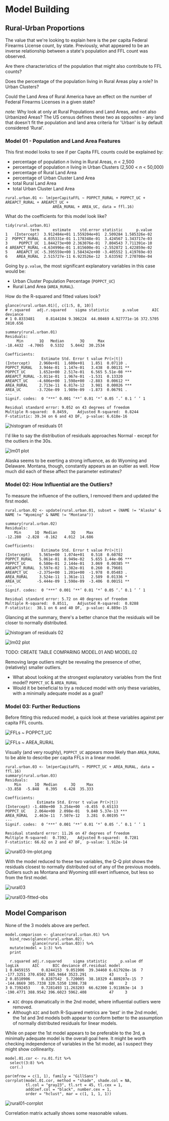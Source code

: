# Model Building

## Rural-Urban Proportions

The value that we're looking to explain here is the per capita Federal Firearms License count, by state. Previously, what appeared to be an inverse relationship between a state's population and FFL count was observed. 

Are there characteristics of the population that might also contribute to FFL counts? 

Does the percentage of the population living in Rural Areas play a role? In Urban Clusters? 

Could the Land Area of Rural America have an effect on the number of Federal Firearms Licenses in a given state? 

_note:_ Why look at only at Rural Populations and Land Areas, and not also Urbanized Areas? The US census defines these two as opposites - any land that doesn't fit the population and land area criteria for 'Urban' is by default considered 'Rural'.

### Model 01 - Population and Land Area Features

This first model looks to see if per Capita FFL counts could be explained by: 

- percentage of population _n_ living in Rural Areas, _n_ < 2,500
- percentage of population _n_ living in Urban Clusters (2,500 < _n_ < 50,000)
- percentage of Rural Land Area
- percentage of Urban Cluster Land Area
- total Rural Land Area
- total Urban Cluster Land Area

```{R}
rural.urban.01 <- lm(perCapitaFFL ~ POPPCT_RURAL + POPPCT_UC + AREAPCT_RURAL + AREAPCT_UC + 
                     AREA_RURAL + AREA_UC, data = ffl.16)
```

What do the coefficients for this model look like? 

```{R}
tidy(rural.urban.01)
           term      estimate    std.error statistic      p.value
1   (Intercept)  3.912484e+01 1.559204e+01  2.509284 1.585326e-02
2  POPPCT_RURAL  4.035331e-01 1.178348e-01  3.424567 1.343717e-03
3     POPPCT_UC  1.844273e+00 2.363076e-01  7.804543 7.711391e-10
4 AREAPCT_RURAL -4.634996e-01 1.815600e-01 -2.552872 1.422859e-02
5    AREAPCT_UC -5.395559e+00 1.584342e+00 -3.405552 1.419769e-03
6    AREA_RURAL  2.515727e-11 6.923526e-12  3.633592 7.270708e-04
```

Going by `p.value`, the most significant explanatory variables in this case would be:

- Urban Cluster Population Percentage (`POPPCT_UC`)
- Rural Land Area (`AREA_RURAL`). 

How do the R-squared and fitted values look? 

```{R}
glance(rural.urban.01)[, c(1:5, 8, 10)]
# r.squared   adj.r.squared    sigma statistic      p.value      AIC deviance
# 1 0.8333481     0.8144104 9.306224  44.00469 4.927771e-16 372.5705 3810.656

summary(rural.urban.01)
Residuals:
     Min       1Q   Median       3Q      Max 
-18.4432  -4.7065   0.5332   5.0442  30.2534 

Coefficients:
                Estimate Std. Error t value Pr(>|t|)    
(Intercept)    2.960e+01  1.600e+01   1.851  0.07110 .  
POPPCT_RURAL   3.944e-01  1.147e-01   3.438  0.00131 ** 
POPPCT_UC      1.652e+00  2.517e-01   6.565 5.51e-08 ***
AREAPCT_RURAL -3.011e-01  1.967e-01  -1.531  0.13320    
AREAPCT_UC    -4.606e+00  1.598e+00  -2.883  0.00612 ** 
AREA_RURAL     2.713e-11  6.817e-12   3.981  0.00026 ***
AREA_UC       -3.726e-09  1.989e-09  -1.873  0.06791 .  
---
Signif. codes:  0 ‘***’ 0.001 ‘**’ 0.01 ‘*’ 0.05 ‘.’ 0.1 ‘ ’ 1

Residual standard error: 9.052 on 43 degrees of freedom
Multiple R-squared:  0.8459,	Adjusted R-squared:  0.8244 
F-statistic: 39.34 on 6 and 43 DF,  p-value: 6.618e-16
```

![histogram of residuals 01](R_plots/01-model-building/rural01-hist-resid.png)

I'd like to say the distribution of residuals approaches Normal - except for the outliers in the 30s. 

![lm01 plot](R_plots/01-model-building/rural01-lm-plot.png)

Alaska seems to be exerting a strong influence, as do Wyoming and Delaware. Montana, though, constantly appears as an oultier as well. How much did each of these affect the parameter estimates? 

### Model 02: How Influential are the Outliers?

To measure the influence of the outliers, I removed them and updated the first model.

```{R}
rural.urban.02 <- update(rural.urban.01, subset = (NAME != "Alaska" & NAME != "Wyoming" & NAME != "Montana"))

summary(rural.urban.02)
Residuals:
    Min      1Q  Median      3Q     Max 
-12.280  -2.828  -0.162   4.012  14.686 

Coefficients:
                Estimate Std. Error t value Pr(>|t|)    
(Intercept)    5.565e+00  1.074e+01   0.518  0.60702    
POPPCT_RURAL   5.061e-01  8.949e-02   5.655 1.44e-06 ***
POPPCT_UC      6.580e-01  2.144e-01   3.069  0.00385 ** 
AREAPCT_RURAL  3.597e-02  1.382e-01   0.260  0.79601    
AREAPCT_UC    -2.375e+00  1.201e+00  -1.978  0.05483 .  
AREA_RURAL     3.524e-11  1.361e-11   2.589  0.01336 *  
AREA_UC       -5.444e-09  1.598e-09  -3.406  0.00151 ** 
---
Signif. codes:  0 ‘***’ 0.001 ‘**’ 0.01 ‘*’ 0.05 ‘.’ 0.1 ‘ ’ 1

Residual standard error: 5.72 on 40 degrees of freedom
Multiple R-squared:  0.8511,	Adjusted R-squared:  0.8288 
F-statistic:  38.1 on 6 and 40 DF,  p-value: 4.889e-15
```

Glancing at the summary, there's a better chance that the residuals will be closer to normally distributed.

![histogram of residuals 02](R_plots/01-model-building/rural02-hist-resid.png)

![lm02 plot](R_plots/01-model-building/rural02-lm-plot.png)

TODO: CREATE TABLE COMPARING MODEL.01 AND MODEL.02

Removing large outliers might be revealing the presence of other, (relatively) smaller outliers. 

- What about looking at the strongest explanatory variables from the first model? `POPPCT_UC` & `AREA_RURAL`
- Would it be beneficial to try a reduced model with only these variables, with a minimally adequate model as a goal?

### Model 03: Further Reductions

Before fitting this reduced model, a quick look at these variables against per capita FFL counts.

![FFLs ~ POPPCT_UC](R_plots/01-model-building/rural01-obs-POPPCT_UC.png)

![FFLs ~ AREA_RURAL](R_plots/01-model-building/rural01-obs-AREA_RURAL.png)

Visually (and very roughly), `POPPCT_UC` appears more likely than `AREA_RURAL` to be able to describe per capita FFLs in a linear model.

```{R}
rural.urban.03 <- lm(perCapitaFFL ~ POPPCT_UC + AREA_RURAL, data = ffl.16)
summary(rural.urban.03)
Residuals:
    Min      1Q  Median      3Q     Max 
-33.858  -5.848   0.395   6.428  35.333 

Coefficients:
              Estimate Std. Error t value Pr(>|t|)    
(Intercept) -1.480e+00  3.254e+00  -0.455  0.65133    
POPPCT_UC    2.064e+00  2.098e-01   9.840 5.37e-13 ***
AREA_RURAL   2.463e-11  7.507e-12   3.281  0.00195 ** 
---
Signif. codes:  0 ‘***’ 0.001 ‘**’ 0.01 ‘*’ 0.05 ‘.’ 0.1 ‘ ’ 1

Residual standard error: 11.26 on 47 degrees of freedom
Multiple R-squared:  0.7392,	Adjusted R-squared:  0.7281 
F-statistic: 66.62 on 2 and 47 DF,  p-value: 1.912e-14
```

![rural03-lm-plot.png](R_plots/01-model-building/rural03-lm-plot.png)

With the model reduced to these two variables, the Q-Q plot shows the residuals closest to normally distributed out of any of the previous models. Outliers such as Montana and Wyoming still exert influence, but less so from the first model. 

![rural03](R_plots/01-model-building/rural03-hist-resid.png)

![rural03-fitted-obs](R_plots/01-model-building/rural03-fitted-obs.png)

## Model Comparison

None of the 3 models above are perfect.

```{R}
model.comparison <- glance(rural.urban.01) %>%
  bind_rows(glance(rural.urban.02), 
            glance(rural.urban.03)) %>%
  mutate(model = 1:3) %>%
  print
  
  r.squared adj.r.squared     sigma statistic      p.value df    logLik      AIC      BIC deviance df.residual model
1 0.8459155     0.8244153  9.051906  39.34460 6.617928e-16  7 -177.3251 370.6502 385.9464 3523.291          43     1
2 0.8510906     0.8287542  5.720005  38.10329 4.889207e-15  7 -144.8669 305.7338 320.5350 1308.738          40     2
3 0.7392453     0.7281493 11.263203  66.62300 1.911863e-14  3 -190.4771 388.9542 396.6023 5962.408          47     3
```

- `AIC` drops dramatically in the 2nd model, where influential outliers were removed.
- Although `AIC` and both R-Squared metrics are 'best' in the 2nd model, the 1st and 3rd models both appear to conform better to the assumption of normally distributed residuals for linear models. 

While on paper the 1st model appears to be preferable to the 3rd, a minimally adequate model is the overall goal here. It might be worth checking independence of variables in the 1st model, as I suspect they might show collinearity. 

```{R}
model.01.cor <- ru.01.fit %>%
  select(3:8) %>%
  cor(.)

par(mfrow = c(1, 1), family = "GillSans")
corrplot(model.01.cor, method = "shade", shade.col = NA,
         tl.col = "gray23", tl.srt = 45, tl.cex = 1, 
         addCoef.col = "black", number.cex = 1,
         order = "hclust", mar = c(1, 1, 1, 1))
```

![rural01-corrplot](R_plots/01-model-building/rural01-corrplot.png)

Correlation matrix actually shows some reasonable values. 




















